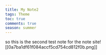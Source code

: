 ```YAML
---
title: My Note2
tags: Theme
toc: true
comments: true
season: summer
---
```

so this is the second test note for the note site![[0a7ba1df61f084accf5cd754cd812f0b.png]]